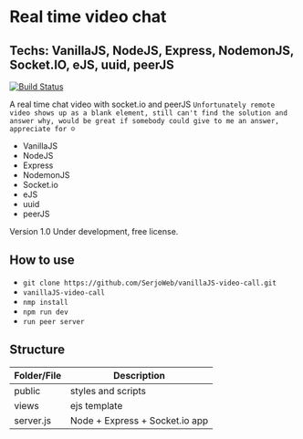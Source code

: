 # Real time video chat
## Techs: VanillaJS, NodeJS, Express, NodemonJS, Socket.IO, eJS, uuid, peerJS

[![Build Status](https://travis-ci.org/joemccann/dillinger.svg?branch=master)](https://travis-ci.org/joemccann/dillinger)

A real time chat video with socket.io and peerJS
``` Unfortunately remote video shows up as a blank element, still can't find the solution and answer why, would be great if somebody could give to me an answer, appreciate for ☺ ```

- VanillaJS
- NodeJS
- Express
- NodemonJS
- Socket.io
- eJS
- uuid
- peerJS

Version 1.0
Under development, free license.

## How to use

- ``` git clone https://github.com/SerjoWeb/vanillaJS-video-call.git ```
- ``` vanillaJS-video-call ```
- ``` nmp install ```
- ``` npm run dev ```
- ``` run peer server ```

## Structure

| Folder/File | Description |
| ------ | ------ |
| public | styles and scripts |
| views | ejs template |
| server.js | Node + Express + Socket.io app |